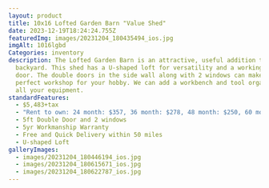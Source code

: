 ```yaml
---
layout: product
title: 10x16 Lofted Garden Barn "Value Shed"
date: 2023-12-19T18:24:24.755Z
featuredImg: images/20231204_180435494_ios.jpg
imgAlt: 1016lgbd
Categories: inventory
description: The Lofted Garden Barn is an attractive, useful addition to your
  backyard. This shed has a U-shaped loft for versatility and a working loft
  door. The double doors in the side wall along with 2 windows can make this a
  perfect workshop for your hobby. We can add a workbench and tool organizer for
  all your equipment.
standardFeatures:
  - $5,483+tax
  - "Rent to own: 24 month: $357, 36 month: $278, 48 month: $250, 60 month: $222"
  - 5ft Double Door and 2 windows
  - 5yr Workmanship Warranty
  - Free and Quick Delivery within 50 miles
  - U-shaped Loft
galleryImages:
  - images/20231204_180446194_ios.jpg
  - images/20231204_180615671_ios.jpg
  - images/20231204_180622787_ios.jpg
---
```

